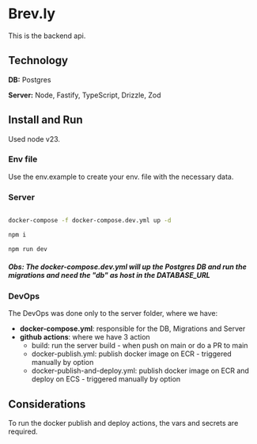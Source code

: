 # Brev.ly

This is the backend api.

## Technology

**DB:** Postgres

**Server:** Node, Fastify, TypeScript, Drizzle, Zod

## Install and Run

Used node v23.

### Env file

Use the env.example to create your env. file with the necessary data.

### Server

```bash

docker-compose -f docker-compose.dev.yml up -d

npm i 

npm run dev 

```

##### Obs: The docker-compose.dev.yml will up the Postgres DB and run the migrations and need the "db" as host in the DATABASE_URL

### DevOps

The DevOps was done only to the server folder, where we have:
- **docker-compose.yml**: responsible for the DB, Migrations and Server
- **github actions**: where we have 3 action
  - build: run the server build - when push on main or do a PR to main
  - docker-publish.yml: publish docker image on ECR - triggered manually by option
  - docker-publish-and-deploy.yml: publish docker image on ECR and deploy on ECS - triggered manually by option 

## Considerations

To run the docker publish and deploy actions, the vars and secrets are required.
